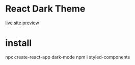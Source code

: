 # React Dark Theme 
[live site preview](https://laughing-heyrovsky-4f000d.netlify.app/)

# install 
npx create-react-app dark-mode
npm i styled-components